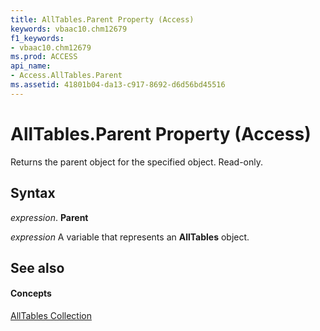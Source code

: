 ```yaml
---
title: AllTables.Parent Property (Access)
keywords: vbaac10.chm12679
f1_keywords:
- vbaac10.chm12679
ms.prod: ACCESS
api_name:
- Access.AllTables.Parent
ms.assetid: 41801b04-da13-c917-8692-d6d56bd45516
---
```



# AllTables.Parent Property (Access)

Returns the parent object for the specified object. Read-only.


## Syntax

 _expression_. **Parent**

 _expression_ A variable that represents an **AllTables** object.


## See also


#### Concepts


[AllTables Collection](alltables-object-access.md)

